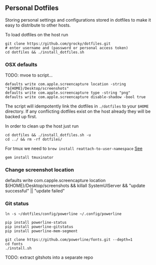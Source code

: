 ## Personal Dotfiles

Storing personal settings and configurations stored in dotfiles to make it easy to distribute to other hosts.

To load dotfiles on the host run

```shell
git clone https://github.com/grocky/dotfiles.git
# enter username and (password or personal access token)
cd dotfiles && ./install_dotfiles.sh
```

### OSX defaults 

TODO: mvoe to script...

```shell
defaults write com.apple.screencapture location -string "${HOME}/Desktop/screenshots"
defaults write com.apple.screencapture type -string "png"
defaults write com.apple.screencapture disable-shadow -bool true
```

The script will idempotently link the dotfiles in `./dotfiles` to your `$HOME` directory. If any conflicting dotfiles exist on the host already they will be backed up first.

In order to clean up the host just run

```shell
cd dotfiles && ./install_dotfiles.sh -u
cd ../ && rm -rf dotfiles/
```

For tmux we need to `brew install reattach-to-user-namespace` [See](https://github.com/thoughtbot/dotfiles/issues/75)

```shell
gem install tmuxinator
```

### Change screenshot location
defaults write com.capple.screencapture location ${HOME}/Desktop/screenshots && killall SystemUIServer && "update successful" || "update failed"

### Git status

```shell
ln -s ~/dotfiles/config/powerline ~/.config/powerline
```

```shell
pip install powerline-status
pip install powerline-gitstatus
pip install powerline-mem-segment

git clone https://github.com/powerline/fonts.git --depth=1
cd fonts
./install.sh
```

TODO: extract gitshots into a separate repo

